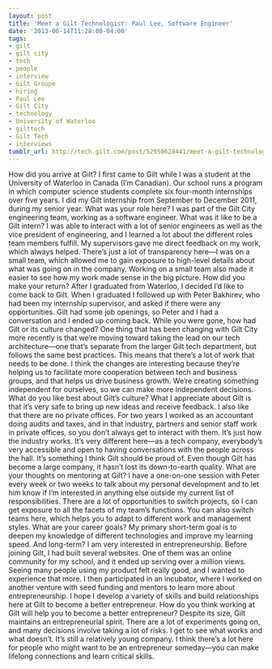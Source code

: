 ```yaml
---
layout: post
title: 'Meet a Gilt Technologist: Paul Lee, Software Engineer'
date: '2013-06-14T11:28:00-04:00'
tags:
- gilt
- gilt city
- tech
- people
- interview
- Gilt Groupe
- hiring
- Paul Lee
- Gilt City
- technology
- University of Waterloo
- gilttech
- Gilt Tech
- interviews
tumblr_url: http://tech.gilt.com/post/52950628441/meet-a-gilt-technologist-paul-lee-software
---
```


How did you arrive at Gilt?
I first came to Gilt while I was a student at the University of Waterloo in Canada (I’m Canadian). Our school runs a program in which computer science students complete six four-month internships over five years. I did my Gilt internship from September to December 2011, during my senior year.
What was your role here?
I was part of the Gilt City engineering team, working as a software engineer.
What was it like to be a Gilt intern?
I was able to interact with a lot of senior engineers as well as the vice president of engineering, and I learned a lot about the different roles team members fulfill. My supervisors gave me direct feedback on my work, which always helped. There’s just a lot of transparency here—I was on a small team, which allowed me to gain exposure to high-level details about what was going on in the company. Working on a small team also made it easier to see how my work made sense in the big picture.
How did you make your return?
After I graduated from Waterloo, I decided I’d like to come back to Gilt. When I graduated I followed up with Peter Bakhirev, who had been my internship supervisor, and asked if there were any opportunities. Gilt had some job openings, so Peter and I had a conversation and I ended up coming back.
While you were gone, how had Gilt or its culture changed?
One thing that has been changing with Gilt City more recently is that we’re moving toward taking the lead on our tech architecture—one that’s separate from the larger Gilt tech department, but follows the same best practices. This means that there’s a lot of work that needs to be done. I think the changes are interesting because they’re helping us to facilitate more cooperation between tech and business groups, and that helps us drive business growth. We’re creating something independent for ourselves, so we can make more independent decisions.
What do you like best about Gilt’s culture?
What I appreciate about Gilt is that it’s very safe to bring up new ideas and receive feedback. I also like that there are no private offices. For two years I worked as an accountant doing audits and taxes, and in that industry, partners and senior staff work in private offices, so you don’t always get to interact with them. It’s just how the industry works. It’s very different here—as a tech company, everybody’s very accessible and open to having conversations with the people across the hall. It’s something I think Gilt should be proud of. Even though Gilt has become a large company, it hasn’t lost its down-to-earth quality.
What are your thoughts on mentoring at Gilt?
I have a one-on-one session with Peter every week or two weeks to talk about my personal development and to let him know if I’m interested in anything else outside my current list of responsibilities. There are a lot of opportunities to switch projects, so I can get exposure to all the facets of my team’s functions. You can also switch teams here, which helps you to adapt to different work and management styles.
What are your career goals?
My primary short-term goal is to deepen my knowledge of different technologies and improve my learning speed.
And long-term?
I am very interested in entrepreneurship. Before joining Gilt, I had built several websites. One of them was an online community for my school, and it ended up serving over a million views. Seeing many people using my product felt really good, and I wanted to experience that more. I then participated in an incubator, where I worked on another venture with seed funding and mentors to learn more about entrepreneurship. I hope I develop a variety of skills and build relationships here at Gilt to become a better entrepreneur.
How do you think working at Gilt will help you to become a better entrepreneur?
Despite its size, Gilt maintains an entrepreneurial spirit. There are a lot of experiments going on, and many decisions involve taking a lot of risks. I get to see what works and what doesn’t. It’s still a relatively young company. I think there’s a lot here for people who might want to be an entrepreneur someday—you can make lifelong connections and learn critical skills.
